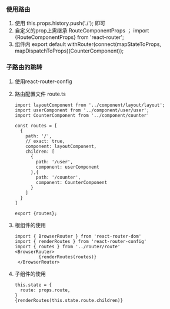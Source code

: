 ### 使用路由

1. 使用 this.props.history.push('./'); 即可
2. 自定义的prop上需继承 RouteComponentProps ； import {RouteComponentProps} from 'react-router';
3. 组件内 export default withRouter(connect(mapStateToProps, mapDispatchToProps)(CounterComponent));

### 子路由的跳转

1. 使用react-router-config

2. 路由配置文件 route.ts

   ```
   import layoutComponent from '../component/layout/layout';
   import userComponent from '../component/user/user';
   import CounterComponent from '../component/counter'
   
   const routes = [
     {
       path: '/',
       // exact: true,
       component: layoutComponent,
       children: [
         {
           path: '/user',
           component: userComponent
         },{
           path: '/counter',
           component: CounterComponent
         }
       ]
     }
   ]
   
   export {routes};
   ```

3. 根组件的使用

   ```
   import { BrowserRouter } from 'react-router-dom'
   import { renderRoutes } from 'react-router-config'
   import { routes } from '../router/route'
   <BrowserRouter>
    		{renderRoutes(routes)}
    </BrowserRouter>
   ```

4. 子组件的使用

   ```
   this.state = {
     route: props.route,
   }
   {renderRoutes(this.state.route.children)}
   ```

   